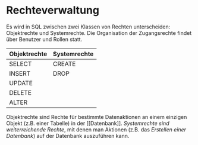 # Rechteverwaltung
Es wird in SQL zwischen zwei Klassen von Rechten unterscheiden: Objektrechte und Systemrechte. Die Organisation der Zugangsrechte findet über Benutzer und Rollen statt.

| Objektrechte      | Systemrechte  	|
|------------------	|------------------	|
| SELECT         	| CREATE         	|
| INSERT         	| DROP           	|
| UPDATE         	|                  	|
| DELETE         	|                  	|
| ALTER          	|                  	|

Objektrechte sind Rechte für bestimmte Datenaktionen an einem einzigen Objekt (z.B. einer Tabelle) in der [[Datenbank]]. *Systemrechte sind weiterreichende Rechte*, mit denen man Aktionen (z.B. das *Erstellen einer Datenbank*) auf der Datenbank auszuführen kann.

